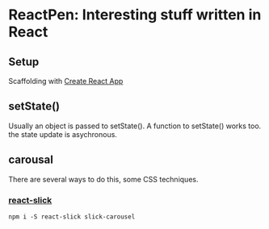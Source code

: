 # ReactPen: Interesting stuff written in React

## Setup
Scaffolding with [Create React App](https://github.com/facebookincubator/create-react-app)

## setState()
Usually an object is passed to setState(). A function to setState() works too. 
the state update is asychronous.

## carousal
There are several ways to do this, some CSS techniques.

### [react-slick](https://github.com/akiran/react-slick)
```
npm i -S react-slick slick-carousel
```

